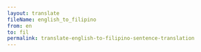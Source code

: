 ```yaml
--- 
layout: translate 
fileName: english_to_filipino
from: en
to: fil 
permalink: translate-english-to-filipino-sentence-translation
---
```

